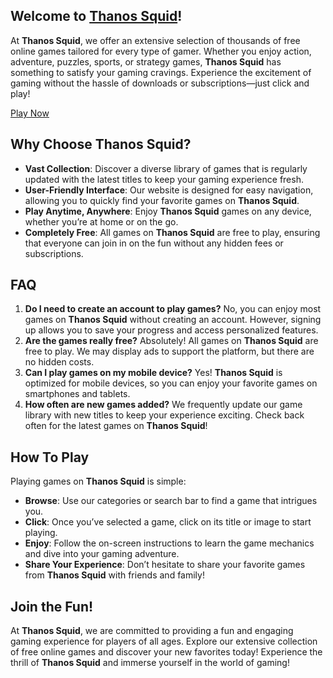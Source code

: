 ## Welcome to [Thanos Squid](https://thanossquid.com/)!

At **Thanos Squid**, we offer an extensive selection of thousands of free online games tailored for every type of gamer. Whether you enjoy action, adventure, puzzles, sports, or strategy games, **Thanos Squid** has something to satisfy your gaming cravings. Experience the excitement of gaming without the hassle of downloads or subscriptions—just click and play!

[Play Now](https://thanossquid.com/)

## Why Choose Thanos Squid?

- **Vast Collection**: Discover a diverse library of games that is regularly updated with the latest titles to keep your gaming experience fresh.
- **User-Friendly Interface**: Our website is designed for easy navigation, allowing you to quickly find your favorite games on **Thanos Squid**.
- **Play Anytime, Anywhere**: Enjoy **Thanos Squid** games on any device, whether you’re at home or on the go.
- **Completely Free**: All games on **Thanos Squid** are free to play, ensuring that everyone can join in on the fun without any hidden fees or subscriptions.

## FAQ

1. **Do I need to create an account to play games?** No, you can enjoy most games on **Thanos Squid** without creating an account. However, signing up allows you to save your progress and access personalized features.
2. **Are the games really free?** Absolutely! All games on **Thanos Squid** are free to play. We may display ads to support the platform, but there are no hidden costs.
3. **Can I play games on my mobile device?** Yes! **Thanos Squid** is optimized for mobile devices, so you can enjoy your favorite games on smartphones and tablets.
4. **How often are new games added?** We frequently update our game library with new titles to keep your experience exciting. Check back often for the latest games on **Thanos Squid**!

## How To Play

Playing games on **Thanos Squid** is simple:

- **Browse**: Use our categories or search bar to find a game that intrigues you.
- **Click**: Once you’ve selected a game, click on its title or image to start playing.
- **Enjoy**: Follow the on-screen instructions to learn the game mechanics and dive into your gaming adventure.
- **Share Your Experience**: Don’t hesitate to share your favorite games from **Thanos Squid** with friends and family!

## Join the Fun!

At **Thanos Squid**, we are committed to providing a fun and engaging gaming experience for players of all ages. Explore our extensive collection of free online games and discover your new favorites today! Experience the thrill of **Thanos Squid** and immerse yourself in the world of gaming!
